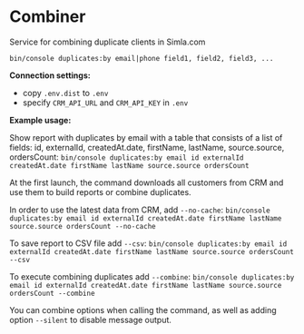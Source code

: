 # Combiner
Service for combining duplicate clients in Simla.com

```bin/console duplicates:by email|phone field1, field2, field3, ...```

**Connection settings:**

* copy `.env.dist` to `.env`
* specify `CRM_API_URL` and `CRM_API_KEY` in `.env`

**Example usage:**

Show report with duplicates by email with a table that consists of a list of fields: id, externalId, createdAt.date, firstName, lastName, source.source, ordersCount:
```bin/console duplicates:by email id externalId createdAt.date firstName lastName source.source ordersCount```

At the first launch, the command downloads all customers from CRM and use them to build reports or combine duplicates.

In order to use the latest data from CRM, add `--no-cache`:
```bin/console duplicates:by email id externalId createdAt.date firstName lastName source.source ordersCount --no-cache```

To save report to CSV file add `--csv`:
```bin/console duplicates:by email id externalId createdAt.date firstName lastName source.source ordersCount --csv```

To execute combining duplicates add `--combine`:
```bin/console duplicates:by email id externalId createdAt.date firstName lastName source.source ordersCount --combine```

You can combine options when calling the command, as well as adding option `--silent` to disable message output.

